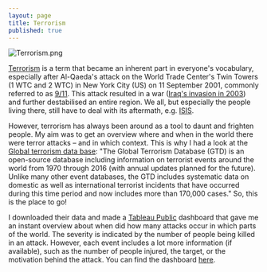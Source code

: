 ```yaml
---
layout: page
title: Terrorism
published: true
---
```

![Terrorism.png]({{site.baseurl}}/img/Terrorism.png)

[Terrorism](https://en.wikipedia.org/wiki/Terrorism) is a term that became an inherent part in everyone's vocabulary, especially after Al-Qaeda's attack on the World Trade Center's Twin Towers (1 WTC and 2 WTC) in New York City (US) on 11 September 2001, commonly referred to as [9/11](https://en.wikipedia.org/wiki/September_11_attacks). This attack resulted in a war ([Iraq's invasion in 2003](https://en.wikipedia.org/wiki/2003_invasion_of_Iraq)) and further destabilised an entire region. We all, but especially the people living there, still have to deal with its aftermath, e.g. [ISIS](https://en.wikipedia.org/wiki/Islamic_State_of_Iraq_and_the_Levant).  

However, terrorism has always been around as a tool to daunt and frighten people. My aim was to get an overview where and when in the world there were terror attacks – and in which context. This is why I had a look at the [Global terrorism data base](https://www.start.umd.edu/gtd/): "The Global Terrorism Database (GTD) is an open-source database including information on terrorist events around the world from 1970 through 2016 (with annual updates planned for the future). Unlike many other event databases, the GTD includes systematic data on domestic as well as international terrorist incidents that have occurred during this time period and now includes more than 170,000 cases." So, this is the place to go!

I downloaded their data and made a [Tableau Public](https://public.tableau.com/de-de/s/) dashboard that gave me an instant overview about when did how many attacks occur in which parts of the world. The severity is indicated by the number of people being killed in an attack. However, each event includes a lot more information (if available), such as the number of people injured, the target, or the motivation behind the attack. You can find the dashboard [here](https://public.tableau.com/profile/thomas.massie#!/vizhome/GlobalTerrorism_34/Dashboard13?publish=yes).
